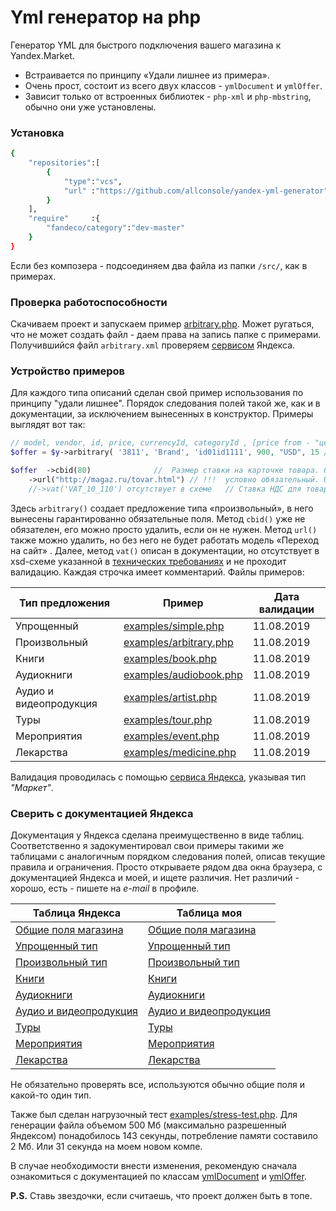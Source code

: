 Yml генератор на php
============

Генератор YML для быстрого подключения вашего магазина к Yandex.Market.
- Встраивается по принципу «Удали лишнее из примера».
- Очень прост, состоит из всего двух классов - `ymlDocument` и `ymlOffer`.
- Зависит только от встроенных библиотек - `php-xml` и `php-mbstring`, обычно они уже установлены.

### Установка
```bash
{
	"repositories":[
		{
			"type":"vcs",
			"url" :"https://github.com/allconsole/yandex-yml-generator"
		}
	],
	"require"     :{
		"fandeco/category":"dev-master"
	}
}
```
Если без композера - подсоединяем два файла из папки `/src/`, как в примерах.

### Проверка работоспособности
Скачиваем проект и запускаем пример [arbitrary.php](examples/arbitrary.php). Может ругаться, что не может создать файл - даем права на запись папке с примерами. Получившийся файл `arbitrary.xml` проверяем [сервисом](https://webmaster.yandex.ru/tools/xml-validator/) Яндекса.

### Устройство примеров
Для каждого типа описаний сделан свой пример использования по принципу "удали лишнее". Порядок следования полей такой же, как и в документации, за исключением вынесенных в конструктор. Примеры выглядят вот так:
```php
// model, vendor, id, price, currencyId, categoryId	, [price from - "цена от ххх руб." ]
$offer = $y->arbitrary( '3811', 'Brand', 'id01id1111', 900, "USD", 15 /* , true*/ );

$offer	->cbid(80)				//	Размер ставки на карточке товара. 0,8 у.е.
	->url("http://magaz.ru/tovar.html")	// !!!	условно обязательный. URL страницы товара 
	//->vat('VAT_10_110') отсутствует в схеме	// Ставка НДС для товара.
```
Здесь `arbitrary()` создает предложение типа «произвольный», в него вынесены гарантированно обязательные поля. Метод  `cbid()` уже не обязателен, его можно просто удалить, если он не нужен. Метод `url()` также можно удалить, но без него не будет работать модель «Переход на сайт» . Далее, метод `vat()` описан в документации, но отсутствует в xsd-схеме указанной в [технических требованиях](https://yandex.ru/support/webmaster/goods-prices/technical-requirements.html) и не проходит валидацию.
 Каждая строчка имеет комментарий. Файлы примеров:

Тип предложения			| 	Пример												| Дата валидации
----------------		| ------------- 										| -------
Упрощенный				| [examples/simple.php](examples/simple.php)			| 11.08.2019
Произвольный 			| [examples/arbitrary.php](examples/arbitrary.php)		| 11.08.2019
Книги					| [examples/book.php](examples/book.php)				| 11.08.2019
Аудиокниги				| [examples/audiobook.php](examples/audiobook.php)		| 11.08.2019
Аудио и видеопродукция	| [examples/artist.php](examples/artist.php)			| 11.08.2019
Туры					| [examples/tour.php](examples/tour.php)				| 11.08.2019
Мероприятия				| [examples/event.php](examples/event.php)				| 11.08.2019
Лекарства				| [examples/medicine.php](examples/medicine.php)		| 11.08.2019

Валидация проводилась с помощью [сервиса Яндекса](https://webmaster.yandex.ru/tools/xml-validator/), указывая тип *"Маркет"*.

### Сверить с документацией Яндекса
Документация у Яндекса сделана преимущественно в виде таблиц. Соответственно я задокументировал свои примеры такими же таблицами с аналогичным порядком следования полей, описав текущие правила и ограничения. Просто открываете рядом два окна браузера, с документацией Яндекса и моей, и ищете различия. Нет различий - хорошо, есть - пишете на *e-mail* в профиле.

Таблица Яндекса																			| 	Таблица моя		
----------------------- 																| ------------- 
[Общие поля магазина](https://yandex.ru/support/partnermarket/export/yml.html)			| [Общие поля магазина](docs/yml.md)
[Упрощенный тип](https://yandex.ru/support/partnermarket/offers.html)					| [Упрощенный тип](docs/simple.md)
[Произвольный тип](https://yandex.ru/support/partnermarket/export/vendor-model.html)	| [Произвольный тип](docs/arbitrary.md)
[Книги](https://yandex.ru/support/partnermarket/export/books.html)						| [Книги](docs/book.md)
[Аудиокниги](https://yandex.ru/support/partnermarket/export/audiobooks.html)			| [Аудиокниги](docs/audiobook.md)
[Аудио и видеопродукция](https://yandex.ru/support/partnermarket/export/music-video.html)| [Аудио и видеопродукция](docs/artist.md)
[Туры](https://yandex.ru/support/partnermarket/export/tours.html)						| [Туры](docs/tour.md)
[Мероприятия](https://yandex.ru/support/partnermarket/export/event-tickets.html)		| [Мероприятия](docs/event.md)
[Лекарства](https://yandex.ru/support/partnermarket/export/medicine.html)				| [Лекарства](docs/medicine.md)

Не обязательно проверять все, используются обычно общие поля и какой-то один тип.

Также был сделан нагрузочный тест [examples/stress-test.php](examples/stress-test.php). Для генерации файла объемом 500 Мб (максимально разрешенный Яндексом) понадобилось 143 секунды, потребление памяти составило 2 Мб. Или 31 секунда на моем новом компе.

В случае необходимости внести изменения, рекомендую сначала ознакомиться с документацией по классам [ymlDocument](docs/ymlDocument.md) и [ymlOffer](docs/ymlOffer.md).

**P.S.** Ставь звездочки, если считаешь, что проект должен быть в топе.

